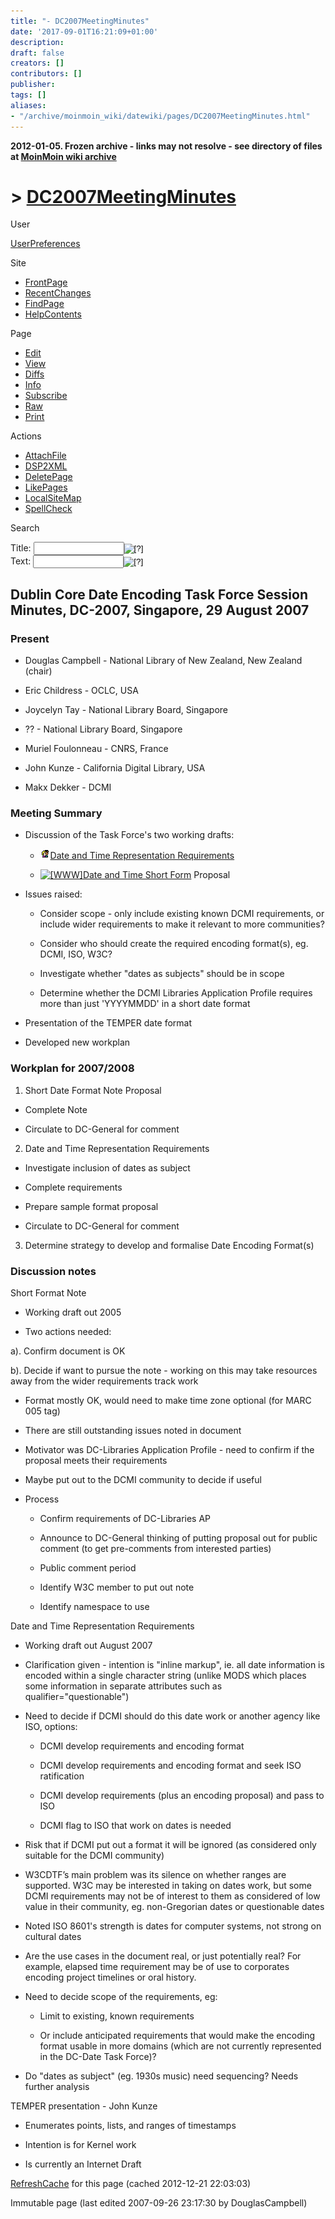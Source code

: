 ```yaml
---
title: "- DC2007MeetingMinutes"
date: '2017-09-01T16:21:09+01:00'
description: 
draft: false
creators: []
contributors: []
publisher: 
tags: []
aliases:
- "/archive/moinmoin_wiki/datewiki/pages/DC2007MeetingMinutes.html"
---
```


**2012-01-05. Frozen archive - links may not resolve - see directory of files at [MoinMoin wiki archive](/moinmoin-wiki-archive/)**

# > [DC2007MeetingMinutes](http://dublincore.org/datewiki/DC2007MeetingMinutes?action=fullsearch&value=DC2007MeetingMinutes&literal=1&case=1&context=40 "Click here to do a full-text search for this title")

User

 [UserPreferences](http://dublincore.org/datewiki/UserPreferences)
  

Site

- [FrontPage](http://dublincore.org/datewiki/FrontPage)
- [RecentChanges](http://dublincore.org/datewiki/RecentChanges)
- [FindPage](http://dublincore.org/datewiki/FindPage)
- [HelpContents](http://dublincore.org/datewiki/HelpContents)

Page

- [Edit](http://dublincore.org/datewiki/DC2007MeetingMinutes?action=edit "Edit")
- [View](http://dublincore.org/datewiki/DC2007MeetingMinutes "View")
- [Diffs](http://dublincore.org/datewiki/DC2007MeetingMinutes?action=diff "Diffs")
- [Info](http://dublincore.org/datewiki/DC2007MeetingMinutes?action=info "Info")
- [Subscribe](http://dublincore.org/datewiki/DC2007MeetingMinutes?action=subscribe "Subscribe")
- [Raw](http://dublincore.org/datewiki/DC2007MeetingMinutes?action=raw "Raw")
- [Print](http://dublincore.org/datewiki/DC2007MeetingMinutes?action=print "Print")

Actions

- [AttachFile](http://dublincore.org/datewiki/DC2007MeetingMinutes?action=AttachFile)
- [DSP2XML](http://dublincore.org/datewiki/DC2007MeetingMinutes?action=DSP2XML)
- [DeletePage](http://dublincore.org/datewiki/DC2007MeetingMinutes?action=DeletePage)
- [LikePages](http://dublincore.org/datewiki/DC2007MeetingMinutes?action=LikePages)
- [LocalSiteMap](http://dublincore.org/datewiki/DC2007MeetingMinutes?action=LocalSiteMap)
- [SpellCheck](http://dublincore.org/datewiki/DC2007MeetingMinutes?action=SpellCheck)

Search

<form method="POST" action="/datewiki/DC2007MeetingMinutes">
<p>
<input name="action" value="inlinesearch" type="hidden">
<input name="context" value="40" type="hidden">
Title: <input name="text_title" size="15" maxlength="50" type="text"><input src="DC2007MeetingMinutes_files/moin-search.png" name="button_title" alt="[?]" type="image"><br>Text: <input name="text_full" size="15" maxlength="50" type="text"><input src="DC2007MeetingMinutes_files/moin-search.png" name="button_full" alt="[?]" type="image">
</p>
</form>

## Dublin Core Date Encoding Task Force Session Minutes, DC-2007, Singapore, 29 August 2007

### Present

- Douglas Campbell - National Library of New Zealand, New Zealand (chair)

- Eric Childress - OCLC, USA

- Joycelyn Tay - National Library Board, Singapore

- ?? - National Library Board, Singapore

- Muriel Foulonneau - CNRS, France

- John Kunze - California Digital Library, USA

- Makx Dekker - DCMI

### Meeting Summary

- Discussion of the Task Force's two working drafts:

  - [<img src="DC2007MeetingMinutes_files/moin-inter.png" alt="[Self]" height="16" width="16">Date and Time Representation Requirements](http://dublincore.org/datewiki/DateRequirements "Self")

  - [<img src="DC2007MeetingMinutes_files/moin-www.png" alt="[WWW]" height="11" width="11">Date and Time Short Form](http://people.opera.com/charlesm/2006/shortdate/) Proposal

- Issues raised:

  - Consider scope - only include existing known DCMI requirements, or include wider requirements to make it relevant to more communities?

  - Consider who should create the required encoding format(s), eg. DCMI, ISO, W3C?

  - Investigate whether "dates as subjects" should be in scope

  - Determine whether the DCMI Libraries Application Profile requires more than just 'YYYYMMDD' in a short date format

- Presentation of the TEMPER date format

- Developed new workplan

### Workplan for 2007/2008

1. Short Date Format Note Proposal

- Complete Note

- Circulate to DC-General for comment

2. Date and Time Representation Requirements

- Investigate inclusion of dates as subject

- Complete requirements

- Prepare sample format proposal

- Circulate to DC-General for comment

3. Determine strategy to develop and formalise Date Encoding Format(s)

### Discussion notes

Short Format Note

- Working draft out 2005

- Two actions needed:

 a). Confirm document is OK 

b). Decide if want to pursue the note - working on this may take resources away from the wider requirements track work

- Format mostly OK, would need to make time zone optional (for MARC 005 tag)

- There are still outstanding issues noted in document

- Motivator was DC-Libraries Application Profile - need to confirm if the proposal meets their requirements

- Maybe put out to the DCMI community to decide if useful

- Process

  - Confirm requirements of DC-Libraries AP

  - Announce to DC-General thinking of putting proposal out for public comment (to get pre-comments from interested parties)

  - Public comment period

  - Identify W3C member to put out note

  - Identify namespace to use

Date and Time Representation Requirements

- Working draft out August 2007

- Clarification given - intention is "inline markup", ie. all date information is encoded within a single character string (unlike MODS which places some information in separate attributes such as qualifier="questionable")

- Need to decide if DCMI should do this date work or another agency like ISO, options:

  - DCMI develop requirements and encoding format

  - DCMI develop requirements and encoding format and seek ISO ratification

  - DCMI develop requirements (plus an encoding proposal) and pass to ISO

  - DCMI flag to ISO that work on dates is needed

- Risk that if DCMI put out a format it will be ignored (as considered only suitable for the DCMI community)

- W3CDTF’s main problem was its silence on whether ranges are supported. W3C may be interested in taking on dates work, but some DCMI requirements may not be of interest to them as considered of low value in their community, eg. non-Gregorian dates or questionable dates

- Noted ISO 8601's strength is dates for computer systems, not strong on cultural dates

- Are the use cases in the document real, or just potentially real? For example, elapsed time requirement may be of use to corporates encoding project timelines or oral history.

- Need to decide scope of the requirements, eg:

  - Limit to existing, known requirements

  - Or include anticipated requirements that would make the encoding format usable in more domains (which are not currently represented in the DC-Date Task Force)?

- Do "dates as subject" (eg. 1930s music) need sequencing? Needs further analysis

TEMPER presentation - John Kunze

- Enumerates points, lists, and ranges of timestamps

- Intention is for Kernel work

- Is currently an Internet Draft

 [RefreshCache](http://dublincore.org/datewiki/DC2007MeetingMinutes?action=refresh&arena=Page.py&key=DC2007MeetingMinutes.text_html) for this page (cached 2012-12-21 22:03:03)  

Immutable page (last edited 2007-09-26 23:17:30 by DouglasCampbell)

